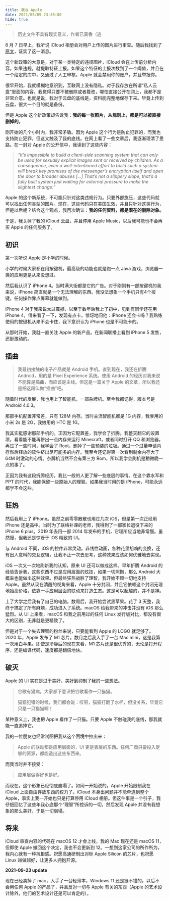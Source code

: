 ```yaml
---
title: 我与 Apple
date: 2021/08/09 23:30:00
hide: true
---
```

> 历史文件不具有现实意义，作者已真香（逃

8 月 7 日早上，我听说 iCloud 相册会对用户上传的图片进行审查。随后我找到了[原文](https://www.apple.com/child-safety/)，证实了这一消息。

这个新政策的大意是，对于某一类特定的违规图片，iCloud 会在上传前分析内容。如果违规，就提取特征上报。如果这个特征的上报次数到了一个阈值，并且在一个给定的库中，又通过了人工审核，Apple 就会禁用你的账户，并且举报你。

很早开始，我就模糊地意识到，互联网上没有隐私。对于我存放在所谓“私人云盘”里面的内容，我觉得只要不被删除或者篡改，哪怕直接公开在网上，我都不是非常介意。也就是说，我对于云盘的底线是，资料能完整地保存下来。毕竟上传到云盘，很大一个目的就是备份。

但是 Apple 这个新政策却告诉我：**我的每一张照片，从规则上，都是可以被直接删掉的。**

刚开始的几个小时内，我非常矛盾。因为 Apple 这个行为是防止犯罪的，而我也支持防止犯罪，但这又触及了我的底线。在网上看了一些文章后，我逐渐理清了思路。在一封对 Apple 的公开信中，我读到了这些内容：

> *“It’s impossible to build a client-side scanning system that can only be used for sexually explicit images sent or received by children. As a consequence, even a well-intentioned effort to build such a system will break key promises of the messenger’s encryption itself and open the door to broader abuses […] That’s not a slippery slope; that’s a fully built system just waiting for external pressure to make the slightest change.”*

Apple 的这个新系统，不可能只针对这类违规行为。只要外部施压，这些代码就可以找出任何类型的图片。现在，这些代码只在美国生效，并且只针对这类行为，但是以后呢？结合这个观点，我再次确认：**我的任何资料，都是潜在的删除对象。**

于是，我关掉了我的 iCloud 云盘，并且停用 Apple Music，以后我可能也不会再买 Apple 的任何服务了。

## 初识

第一次听说 Apple 是小学的时候。

小学的时候大家都在用按键机，最高级的功能也就是跑一点 Java 游戏，浏览器一类的应用更是从来没想过。

然后我认识了 iPhone 4。当时满大街都是它的广告。对于刚刚有一部按键机的我来说，iPhone 简直就是一个无法理解的东西。我没法想象一个手机只有4个按键，任何操作靠点屏幕就能做到。

iPhone 4 对于我来说太过震撼，以至于数年后我上了初中，见到有同学还在用 iPhone 4，借来看了一下，发现有点卡，惊讶地问他：iPhone 还会卡吗？我熟练使用的按键机从来不会卡住，我下意识认为 iPhone 也是不可能卡的。

从那时开始，我就一直关注 Apple 的新产品。在新闻联播上看到 iPhone 5 发售，还挺激动的。

## 插曲

> 我最初接触的电子产品就是 Android 手机。直到现在，我还在折腾 Android，用的是 Pixel Experience 系统。使用 Android 的经历对我来说不能算是插曲，而应该是主线。但这是一篇关于 Apple 的文章，所以我还是把这段叫做“插曲”吧。

随着时代的发展，我也用上了智能机，一部杂牌机。至今我都记得，版本号是 Android 4.0.3。

那部手机配置非常差，只有 128M 内存。当时主流智能机都是 1G 内存，我爹用的小米 2s 是 2G，我娘用的 HTC 是 1G。

我其实挺感谢那部手机的。正因为它配置差，我学会了折腾。我整天翻它的设置项，看看能不能再挤出一点内存来运行 Minecraft，或者同时打开 QQ 和浏览器。再过了一些时间，我学会了 Root，删掉了一些预装的垃圾。通过一个过量申请内存然后释放的软件挤出尽可能多的内存。我至今还记得第一次看到剩余内存大于 64M 时激动的心情。杂牌机当然不会有第三方 Rom，所以我学会刷机是稍微晚一点的事了。

正因为我有这段折腾经历，我比一般的人更了解一些底层的事情。在这个靠水军和 PPT 的时代，我能保留一些原始人的理智。如果我当时用的是 iPhone，可能永远都学不会这些。

## 狂热

然后我用上了 iPhone。虽然之前零零散散也用过几次 iOS，但是第一次正经用 iPhone 还是高中。当时为了联络补课的老师，我得到了一部家长退役下来的 iPhone 6 plus。2019 年去用一部 2014 年发布的手机，它理所应当地非常慢。虽然慢，但我还是惊讶于 iOS 精致的 UI。

与 Android 不同，iOS 的控件非常灵动。非线性动画，各种花里胡哨的变换，还有出人意料的交互逻辑，让我不止一次去思考，这种效果应该如何优雅地去实现。

iOS 一次又一次地刷新我的认知，原来 UI 还可以做成这样。早年折腾 Android 的经验告诉我，这些东西不过是应用层面的炫技，如果一切照搬，那么 Android 大概率也能做出这种效果。但最终狂热战胜了理智，我开始不顾一切地支持 Apple。虽然从现在清醒的视角来看，Apple 十分封闭，并且它依赖这个封闭无理地抬高价格，依靠一手应用层面的联动来打造生态。这是可以超越的，并不是神。

上了大学之后我有了自己的电脑。数周后，我开始尝试黑苹果。花了 3 天整，我终于搞定了所有麻烦，成功进入了系统。macOS 给我带来的冲击并没有 iOS 那么猛烈。从 UI 上来看，macOS 和我之前用过的任何 Linux 发行版对比，都没有很大的区别，无非就是更精致了。

但是对于一个失去理智的粉丝来说，只要能看到 Apple 的 LOGO 就足够了。2020 年，Apple 发布了 M1 芯片。数月之后我入手了一台 Mac mini，这是我第一次用白苹果。即使是冷静后的现在来看，M1 芯片还是很优秀的，无论是打开程序，还是编译代码，速度都是翻倍地快。

## 破灭

Apple 的 UI 实在是过于美好，美好到抑制了我的一些想法。

> 谷歌有猫病。大家都下意识把谷歌看作一只猫猫。
>
> 猫猫犯错的时候，我们都会说：哎呀，猫猫打翻了水杯，但没关系，毕竟它只是一只猫猫啊！

某种意义上，我也把 Apple 看作了一只猫。只要 Apple 不触碰我的底线，那我就能一直追捧它。

我的一位朋友也经常试图把我从这个困境中拉出来：

> Apple 的联动都是应用层面的，UI 更是表层的东西。任何厂商只要投入足够的资源，都能造出这些东西来。

而我当时并不接受：

> 应用层做得好也是好。

而现在，这个形象已经彻底崩塌了。如同一开始说的，Apple 开始限制我在 iCloud 上面自由存放东西的权力了。iCloud 本身出问题并不能牵连到整个 Apple，事实上我一开始也只是打算停用 iCloud 相册。但这件事是一个引子，我仔细回忆了这些年我心底那个“理智”所控诉的一切，然后发现 Apple 并没有我想象的那么美好，于是一切崩塌。

## 将来

iCloud 审查内容的代码在 macOS 12 才会上线，我的 Mac 现在还是 macOS 11，但即使 Apple 撤回这个决定，我也不会更新到 12。一想到这家公司的所作所为，我内心就有一种抗拒感。祝愿高通研制出对标 Apple Silicon 的芯片，也祝愿 Linux 越做越好，让更多人拥抱开源。

**2021-09-23 update**

现在已经卖掉了 mac，入手了一台轻薄本，Windows 11 还是挺不错的。以后不会用任何 Apple 的产品了，并且反对一切与 Apple 有关的东西（Apple 的艺术设计除外，他们的艺术设计还是可以肯定的）。
